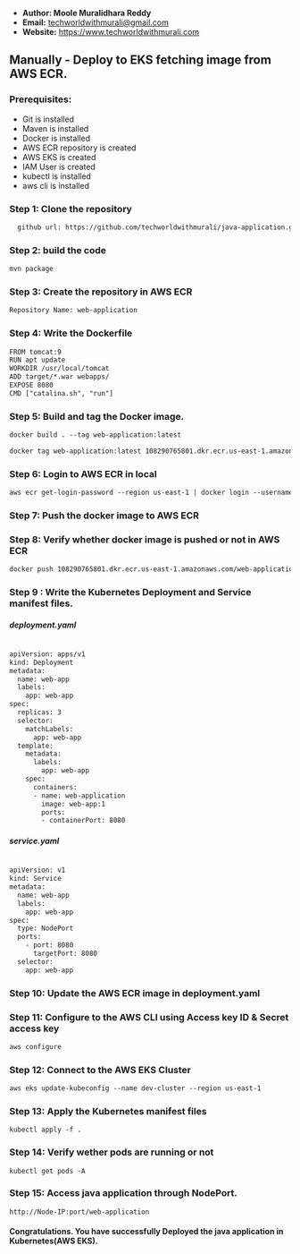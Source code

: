 + <b>Author: Moole Muralidhara Reddy</b></br>
+ <b>Email:</b> techworldwithmurali@gmail.com</br>
+ <b>Website:</b> https://www.techworldwithmurali.com</br>

## Manually - Deploy to EKS fetching image from AWS ECR.

### Prerequisites:
+ Git is installed
+ Maven is installed
+ Docker is installed
+ AWS ECR repository is created
+ AWS EKS is created
+ IAM User is created
+ kubectl is installed
+ aws cli is installed

### Step 1: Clone the repository
  
```xml
  github url: https://github.com/techworldwithmurali/java-application.git
```
### Step 2: build the code
```xml
mvn package
```
### Step 3: Create the repository in AWS ECR
```xml
Repository Name: web-application
```
### Step 4: Write the Dockerfile
```xml
FROM tomcat:9
RUN apt update
WORKDIR /usr/local/tomcat
ADD target/*.war webapps/
EXPOSE 8080
CMD ["catalina.sh", "run"]
```
### Step 5: Build and tag the Docker image.
```xml
docker build . --tag web-application:latest

docker tag web-application:latest 108290765801.dkr.ecr.us-east-1.amazonaws.com/web-application:latest
```
### Step 6: Login to  AWS ECR in local
```xml
aws ecr get-login-password --region us-east-1 | docker login --username AWS --password-stdin 108290765801.dkr.ecr.us-east-1.amazonaws.com
```
### Step 7: Push the docker image to AWS ECR

### Step 8: Verify whether docker image is pushed or not in AWS ECR
```xml
docker push 108290765801.dkr.ecr.us-east-1.amazonaws.com/web-application:latest
```
### Step 9 : Write the Kubernetes Deployment and Service manifest files.
##### deployment.yaml
```xml

apiVersion: apps/v1
kind: Deployment
metadata:
  name: web-app
  labels:
    app: web-app
spec:
  replicas: 3
  selector:
    matchLabels:
      app: web-app
  template:
    metadata:
      labels:
        app: web-app
    spec:
      containers:
      - name: web-application
        image: web-app:1
        ports:
        - containerPort: 8080
```
##### service.yaml
```xml

apiVersion: v1
kind: Service
metadata:
  name: web-app
  labels:
    app: web-app
spec:
  type: NodePort
  ports:  
    - port: 8080
      targetPort: 8080
  selector:
    app: web-app
```
### Step 10: Update the AWS ECR image in deployment.yaml
### Step 11: Configure  to the AWS CLI using Access key ID & Secret access key
```xml
aws configure
```
### Step 12: Connect to the AWS EKS Cluster
```xml
aws eks update-kubeconfig --name dev-cluster --region us-east-1
````
### Step 13: Apply the Kubernetes manifest files
```
kubectl apply -f .
```
### Step 14: Verify wether pods are running or not
```
kubectl get pods -A
```
### Step 15: Access java application through NodePort.
```
http://Node-IP:port/web-application
```


#### Congratulations. You have successfully Deployed the java application in Kubernetes(AWS EKS).
